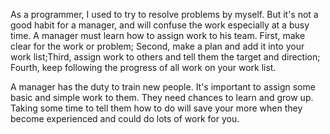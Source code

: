<!---
markmeta_author: wongoo
markmeta_date: 2013-01-11 03:02:38+00:00
excerpt: The change from programmer to manager
slug: the-change-from-programmer-to-manager
markmeta_title: The change from programmer to manager
wordpress_id: 382
markmeta_categories: Management
markmeta_tags: management
-->

As a programmer, I used to try to resolve problems by myself. But it's not a good habit for a manager, and will confuse the work especially at a busy time. A manager must learn how to assign work to his team. First, make clear for the work or problem; Second, make a plan and add it into your work list;Third, assign work to others and tell them the target and direction; Fourth, keep following the progress of all work on your work list.

A manager has the duty to train new people. It's important to assign some basic and simple work to them. They need chances to learn and grow up. Taking some time to tell them how to do will save your more when they become experienced and could do lots of work for you. 
